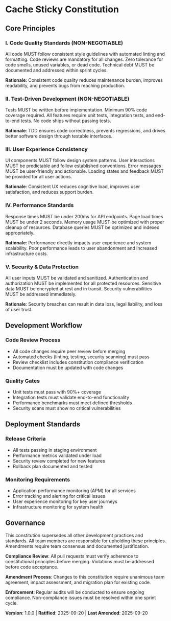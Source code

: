 <!--
Sync Impact Report:
Version change: Initial → 1.0.0
Added sections:
- Code Quality & Standards
- Testing Standards
- User Experience Consistency
- Performance Requirements
- Governance structure
Templates requiring updates: ✅ All reviewed
Follow-up TODOs: None
-->

# Cache Sticky Constitution

## Core Principles

### I. Code Quality Standards (NON-NEGOTIABLE)
All code MUST follow consistent style guidelines with automated linting and formatting. Code reviews are mandatory for all changes. Zero tolerance for code smells, unused variables, or dead code. Technical debt MUST be documented and addressed within sprint cycles.

**Rationale**: Consistent code quality reduces maintenance burden, improves readability, and prevents bugs from reaching production.

### II. Test-Driven Development (NON-NEGOTIABLE)
Tests MUST be written before implementation. Minimum 90% code coverage required. All features require unit tests, integration tests, and end-to-end tests. No code ships without passing tests.

**Rationale**: TDD ensures code correctness, prevents regressions, and drives better software design through testable interfaces.

### III. User Experience Consistency
UI components MUST follow design system patterns. User interactions MUST be predictable and follow established conventions. Error messages MUST be user-friendly and actionable. Loading states and feedback MUST be provided for all user actions.

**Rationale**: Consistent UX reduces cognitive load, improves user satisfaction, and reduces support burden.

### IV. Performance Standards
Response times MUST be under 200ms for API endpoints. Page load times MUST be under 2 seconds. Memory usage MUST be optimized with proper cleanup of resources. Database queries MUST be optimized and indexed appropriately.

**Rationale**: Performance directly impacts user experience and system scalability. Poor performance leads to user abandonment and increased infrastructure costs.

### V. Security & Data Protection
All user inputs MUST be validated and sanitized. Authentication and authorization MUST be implemented for all protected resources. Sensitive data MUST be encrypted at rest and in transit. Security vulnerabilities MUST be addressed immediately.

**Rationale**: Security breaches can result in data loss, legal liability, and loss of user trust.

## Development Workflow

### Code Review Process
- All code changes require peer review before merging
- Automated checks (linting, testing, security scanning) must pass
- Review checklist includes constitution compliance verification
- Documentation must be updated with code changes

### Quality Gates
- Unit tests must pass with 90%+ coverage
- Integration tests must validate end-to-end functionality
- Performance benchmarks must meet defined thresholds
- Security scans must show no critical vulnerabilities

## Deployment Standards

### Release Criteria
- All tests passing in staging environment
- Performance metrics validated under load
- Security review completed for new features
- Rollback plan documented and tested

### Monitoring Requirements
- Application performance monitoring (APM) for all services
- Error tracking and alerting for critical issues
- User experience monitoring for key user journeys
- Infrastructure monitoring for system health

## Governance

This constitution supersedes all other development practices and standards. All team members are responsible for upholding these principles. Amendments require team consensus and documented justification.

**Compliance Review**: All pull requests must verify adherence to constitutional principles before merging. Violations must be addressed before code acceptance.

**Amendment Process**: Changes to this constitution require unanimous team agreement, impact assessment, and migration plan for existing code.

**Enforcement**: Regular audits will be conducted to ensure ongoing compliance. Non-compliance issues must be resolved within one sprint cycle.

**Version**: 1.0.0 | **Ratified**: 2025-09-20 | **Last Amended**: 2025-09-20